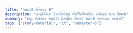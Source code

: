 ```yaml
---
title: "આઈટી સેમેસ્ટર 6"
description: "ઇન્ફોર્મેશન ટેકનોલોજી એન્જિનિયરિંગ સેમેસ્ટર 6ના વિષયો"
summary: "છઠ્ઠા સેમેસ્ટર આઈટી ડિપ્લોમા વિષયો માટેની અભ્યાસ સામગ્રી"
tags: ["study-material", "it", "semester-6"]
---
```

